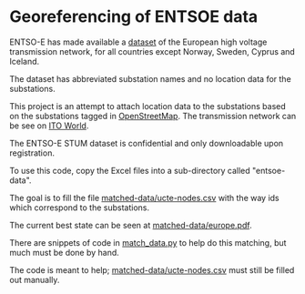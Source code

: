 

# Georeferencing of ENTSOE data


ENTSO-E has made available a [dataset](https://www.entsoe.eu/stum/) of
the European high voltage transmission network, for all countries
except Norway, Sweden, Cyprus and Iceland.

The dataset has abbreviated substation names and no location data for
the substations.

This project is an attempt to attach location data to the substations
based on the substations tagged in
[OpenStreetMap](http://www.openstreetmap.org/). The transmission
network can be see on [ITO World](http://product.itoworld.com/map/4).


The ENTSO-E STUM dataset is confidential and only downloadable upon
registration.

To use this code, copy the Excel files into a sub-directory called
"entsoe-data".

The goal is to fill the file
[matched-data/ucte-nodes.csv](matched-data/ucte-nodes.csv) with the
way ids which correspond to the substations.

The current best state can be seen at
[matched-data/europe.pdf](matched-data/europe.pdf).

There are snippets of code in [match_data.py](match_data.py) to help
do this matching, but much must be done by hand.

The code is meant to help;
[matched-data/ucte-nodes.csv](matched-data/ucte-nodes.csv) must still
be filled out manually.